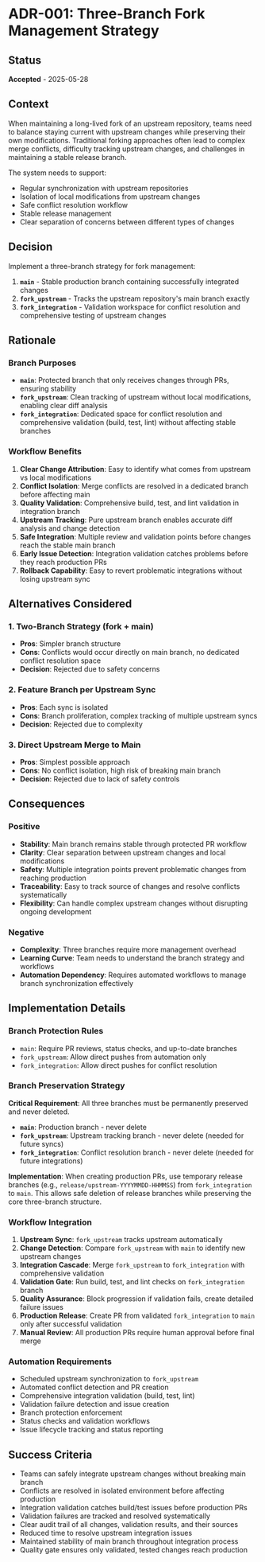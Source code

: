 # ADR-001: Three-Branch Fork Management Strategy

## Status
**Accepted** - 2025-05-28

## Context
When maintaining a long-lived fork of an upstream repository, teams need to balance staying current with upstream changes while preserving their own modifications. Traditional forking approaches often lead to complex merge conflicts, difficulty tracking upstream changes, and challenges in maintaining a stable release branch.

The system needs to support:
- Regular synchronization with upstream repositories
- Isolation of local modifications from upstream changes
- Safe conflict resolution workflow
- Stable release management
- Clear separation of concerns between different types of changes

## Decision
Implement a three-branch strategy for fork management:

1. **`main`** - Stable production branch containing successfully integrated changes
2. **`fork_upstream`** - Tracks the upstream repository's main branch exactly
3. **`fork_integration`** - Validation workspace for conflict resolution and comprehensive testing of upstream changes

## Rationale

### Branch Purposes
- **`main`**: Protected branch that only receives changes through PRs, ensuring stability
- **`fork_upstream`**: Clean tracking of upstream without local modifications, enabling clear diff analysis
- **`fork_integration`**: Dedicated space for conflict resolution and comprehensive validation (build, test, lint) without affecting stable branches

### Workflow Benefits
1. **Clear Change Attribution**: Easy to identify what comes from upstream vs local modifications
2. **Conflict Isolation**: Merge conflicts are resolved in a dedicated branch before affecting main
3. **Quality Validation**: Comprehensive build, test, and lint validation in integration branch
4. **Upstream Tracking**: Pure upstream branch enables accurate diff analysis and change detection
5. **Safe Integration**: Multiple review and validation points before changes reach the stable main branch
6. **Early Issue Detection**: Integration validation catches problems before they reach production PRs
7. **Rollback Capability**: Easy to revert problematic integrations without losing upstream sync

## Alternatives Considered

### 1. Two-Branch Strategy (fork + main)
- **Pros**: Simpler branch structure
- **Cons**: Conflicts would occur directly on main branch, no dedicated conflict resolution space
- **Decision**: Rejected due to safety concerns

### 2. Feature Branch per Upstream Sync
- **Pros**: Each sync is isolated
- **Cons**: Branch proliferation, complex tracking of multiple upstream syncs
- **Decision**: Rejected due to complexity

### 3. Direct Upstream Merge to Main
- **Pros**: Simplest possible approach
- **Cons**: No conflict isolation, high risk of breaking main branch
- **Decision**: Rejected due to lack of safety controls

## Consequences

### Positive
- **Stability**: Main branch remains stable through protected PR workflow
- **Clarity**: Clear separation between upstream changes and local modifications
- **Safety**: Multiple integration points prevent problematic changes from reaching production
- **Traceability**: Easy to track source of changes and resolve conflicts systematically
- **Flexibility**: Can handle complex upstream changes without disrupting ongoing development

### Negative
- **Complexity**: Three branches require more management overhead
- **Learning Curve**: Team needs to understand the branch strategy and workflows
- **Automation Dependency**: Requires automated workflows to manage branch synchronization effectively

## Implementation Details

### Branch Protection Rules
- `main`: Require PR reviews, status checks, and up-to-date branches
- `fork_upstream`: Allow direct pushes from automation only
- `fork_integration`: Allow direct pushes for conflict resolution

### Branch Preservation Strategy
**Critical Requirement**: All three branches must be permanently preserved and never deleted.

- **`main`**: Production branch - never delete
- **`fork_upstream`**: Upstream tracking branch - never delete (needed for future syncs)
- **`fork_integration`**: Conflict resolution branch - never delete (needed for future integrations)

**Implementation**: When creating production PRs, use temporary release branches (e.g., `release/upstream-YYYYMMDD-HHMMSS`) from `fork_integration` to `main`. This allows safe deletion of release branches while preserving the core three-branch structure.

### Workflow Integration
1. **Upstream Sync**: `fork_upstream` tracks upstream automatically
2. **Change Detection**: Compare `fork_upstream` with `main` to identify new upstream changes
3. **Integration Cascade**: Merge `fork_upstream` to `fork_integration` with comprehensive validation
4. **Validation Gate**: Run build, test, and lint checks on `fork_integration` branch
5. **Quality Assurance**: Block progression if validation fails, create detailed failure issues
6. **Production Release**: Create PR from validated `fork_integration` to `main` only after successful validation
7. **Manual Review**: All production PRs require human approval before final merge

### Automation Requirements
- Scheduled upstream synchronization to `fork_upstream`
- Automated conflict detection and PR creation
- Comprehensive integration validation (build, test, lint)
- Validation failure detection and issue creation
- Branch protection enforcement
- Status checks and validation workflows
- Issue lifecycle tracking and status reporting

## Success Criteria
- Teams can safely integrate upstream changes without breaking main branch
- Conflicts are resolved in isolated environment before affecting production
- Integration validation catches build/test issues before production PRs
- Validation failures are tracked and resolved systematically
- Clear audit trail of all changes, validation results, and their sources
- Reduced time to resolve upstream integration issues
- Maintained stability of main branch throughout integration process
- Quality gate ensures only validated, tested changes reach production
